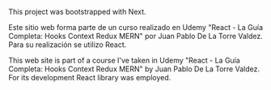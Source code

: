 This project was bootstrapped with Next.

Este sitio web forma parte de un curso realizado en Udemy "React - La Guía Completa: Hooks Context Redux MERN" por Juan Pablo De La Torre Valdez. Para su realización se utilizo React.

This web site is part of a course I've taken in Udemy "React - La Guía Completa: Hooks Context Redux MERN" by Juan Pablo De La Torre Valdez. For its development React library was employed.